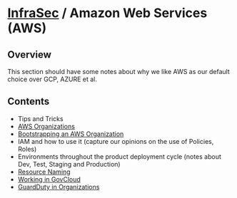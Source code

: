 # [InfraSec](../README.md) / Amazon Web Services (AWS)

## Overview

This section should have some notes about why we like AWS as our default choice over GCP, AZURE et al.

## Contents

* Tips and Tricks
* [AWS Organizations](./aws-organizations.md)
* [Bootstrapping an AWS Organization](./org-bootstrap.md)
* IAM and how to use it (capture our opinions on the use of Policies, Roles)
* Environments throughout the product deployment cycle (notes about Dev, Test, Staging and Production)
* [Resource Naming](./naming.md)
* [Working in GovCloud](./govcloud/README.md)
* [GuardDuty in Organizations](./guardduty.md)
